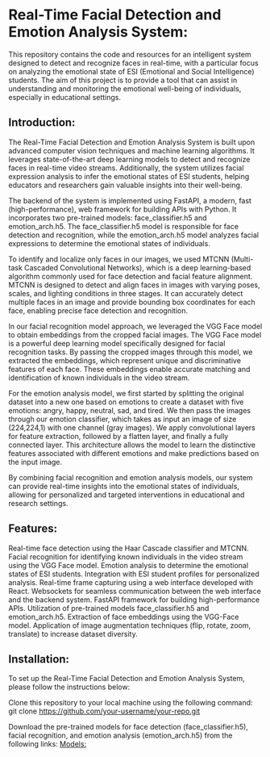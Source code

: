 # Real-Time Facial Detection and Emotion Analysis System:
This repository contains the code and resources for an intelligent system designed to detect and recognize faces in real-time, with a particular focus on analyzing the emotional state of ESI (Emotional and Social Intelligence) students. The aim of this project is to provide a tool that can assist in understanding and monitoring the emotional well-being of individuals, especially in educational settings.


## Introduction:
The Real-Time Facial Detection and Emotion Analysis System is built upon advanced computer vision techniques and machine learning algorithms. It leverages state-of-the-art deep learning models to detect and recognize faces in real-time video streams. Additionally, the system utilizes facial expression analysis to infer the emotional states of ESI students, helping educators and researchers gain valuable insights into their well-being.

The backend of the system is implemented using FastAPI, a modern, fast (high-performance), web framework for building APIs with Python. It incorporates two pre-trained models: face_classifier.h5 and emotion_arch.h5. The face_classifier.h5 model is responsible for face detection and recognition, while the emotion_arch.h5 model analyzes facial expressions to determine the emotional states of individuals.

To identify and localize only faces in our images, we used MTCNN (Multi-task Cascaded Convolutional Networks), which is a deep learning-based algorithm commonly used for face detection and facial feature alignment. MTCNN is designed to detect and align faces in images with varying poses, scales, and lighting conditions in three stages. It can accurately detect multiple faces in an image and provide bounding box coordinates for each face, enabling precise face detection and recognition.

In our facial recognition model approach, we leveraged the VGG Face model to obtain embeddings from the cropped facial images. The VGG Face model is a powerful deep learning model specifically designed for facial recognition tasks. By passing the cropped images through this model, we extracted the embeddings, which represent unique and discriminative features of each face. These embeddings enable accurate matching and identification of known individuals in the video stream.

For the emotion analysis model, we first started by splitting the original dataset into a new one based on emotions to create a dataset with five emotions: angry, happy, neutral, sad, and tired. We then pass the images through our emotion classifier, which takes as input an image of size (224,224,1) with one channel (gray images). We apply convolutional layers for feature extraction, followed by a flatten layer, and finally a fully connected layer. This architecture allows the model to learn the distinctive features associated with different emotions and make predictions based on the input image.

By combining facial recognition and emotion analysis models, our system can provide real-time insights into the emotional states of individuals, allowing for personalized and targeted interventions in educational and research settings.

## Features:
Real-time face detection using the Haar Cascade classifier and MTCNN.
Facial recognition for identifying known individuals in the video stream using the VGG Face model.
Emotion analysis to determine the emotional states of ESI students.
Integration with ESI student profiles for personalized analysis.
Real-time frame capturing using a web interface developed with React.
Websockets for seamless communication between the web interface and the backend system.
FastAPI framework for building high-performance APIs.
Utilization of pre-trained models face_classifier.h5 and emotion_arch.h5.
Extraction of face embeddings using the VGG-Face model.
Application of image augmentation techniques (flip, rotate, zoom, translate) to increase dataset diversity.

## Installation:
To set up the Real-Time Facial Detection and Emotion Analysis System, please follow the instructions below:

Clone this repository to your local machine using the following command:
git clone https://github.com/your-username/your-repo.git

Download the pre-trained models for face detection (face_classifier.h5), facial recognition, and emotion analysis (emotion_arch.h5) from the following links:
[Models:](https://drive.google.com/drive/folders/16yoMusfFiSWHoUgh9I83-1LcvuxuNi_U)
